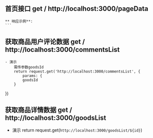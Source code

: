 <!-- 此处为接口文档 -->
## 首页接口 get / http://localhost:3000/pageData
    ** 响应示例**:
    ```
## 获取商品用户评论数据  get / http://localhost:3000/commentsList
    - 演示
        需传参数goodsId
        return request.get('http://localhost:3000/commentsList', {
            params: {
            goodsId
        }
  })

  ## 获取商品详情数据  get / http://localhost:3000/goodsList
  - 演示
        return request.get(`http://localhost:3000/goodsList/${id}`)